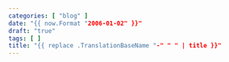 ```yaml
---
categories: [ "blog" ]
date: "{{ now.Format "2006-01-02" }}"
draft: "true"
tags: [ ]
title: "{{ replace .TranslationBaseName "-" " " | title }}"
---
```

